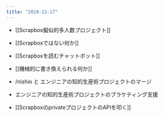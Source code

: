 ```yaml
---
title: "2018-12-17"
---
```


- [[Scrapbox擬似的多人数プロジェクト]]
- [[Scrapboxではない何か]]
- [[Scrapboxを読むチャットボット]]
- [[機械的に書き換えられる何か]]

- /nishio と エンジニアの知的生産術プロジェクトのマージ
- エンジニアの知的生産術プロジェクトのブラケティング支援
- [[ScrapboxのprivateプロジェクトのAPIを叩く]]
